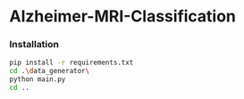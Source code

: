# Alzheimer-MRI-Classification

### Installation

```bash
pip install -r requirements.txt
cd .\data_generator\
python main.py
cd ..
```